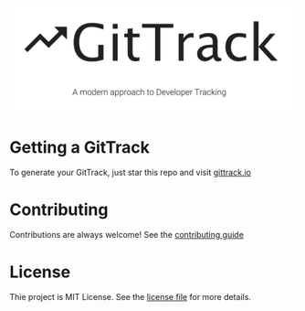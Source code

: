 ![logo](img/logo.png)

# Getting a GitTrack

To generate your GitTrack, just star this repo and visit [gittrack.io](http://gittrack.io)

# Contributing

Contributions are always welcome! See the [contributing guide](./CONTRIBUTING.md)

# License

Thie project is MIT License. See the [license file](./LICENSE.md) for more details.
